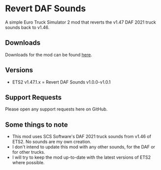 # Revert DAF Sounds
A simple Euro Truck Simulator 2 mod that reverts the v1.47 DAF 2021 truck sounds back to v1.46.

## Downloads

Downloads for the mod can be found [here](https://github.com/TheClassic36/Revert-DAF-Sounds/releases).

## Versions

* ETS2 v1.47.1.x = Revert DAF Sounds v1.0.0-v1.0.1

## Support Requests
Please open any support requests here on GitHub.

## Some things to note
* This mod uses SCS Software's DAF 2021 truck sounds from v1.46 of ETS2. No sounds are my own creation.
* I don't intend to update this mod with any other sounds, for the DAF or for other trucks.
* I will try to keep the mod up-to-date with the latest versions of ETS2 where possible.
